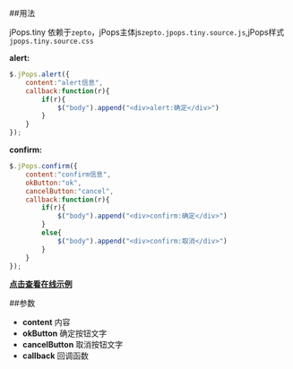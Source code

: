##用法

jPops.tiny 依赖于```zepto```，jPops主体js```zepto.jpops.tiny.source.js```,jPops样式```jpops.tiny.source.css```

**alert:**
```js
$.jPops.alert({
    content:"alert信息",
    callback:function(r){
        if(r){
            $("body").append("<div>alert:确定</div>")
        }
    }
});
```

**confirm:**
```js
$.jPops.confirm({
    content:"confirm信息",
    okButton:"ok",
    cancelButton:"cancel",
    callback:function(r){
        if(r){
            $("body").append("<div>confirm:确定</div>")
        }
        else{
            $("body").append("<div>confirm:取消</div>")
        }
    }
});
```

**<a href="http://iancj.com/jPops/" target="_blank">点击查看在线示例</a>**

##参数

- **content** 内容
- **okButton** 确定按钮文字
- **cancelButton** 取消按钮文字
- **callback** 回调函数